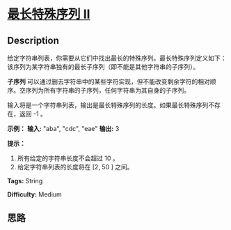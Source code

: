 # [最长特殊序列 II][title]

## Description

给定字符串列表，你需要从它们中找出最长的特殊序列。最长特殊序列定义如下：该序列为某字符串独有的最长子序列（即不能是其他字符串的子序列）。

**子序列** 可以通过删去字符串中的某些字符实现，但不能改变剩余字符的相对顺序。空序列为所有字符串的子序列，任何字符串为其自身的子序列。

输入将是一个字符串列表，输出是最长特殊序列的长度。如果最长特殊序列不存在，返回 -1 。



**示例：**
            **输入:** "aba", "cdc", "eae"    **输出:** 3    



**提示：**

  1. 所有给定的字符串长度不会超过 10 。
  2. 给定字符串列表的长度将在 [2, 50 ] 之间。




**Tags:** String

**Difficulty:** Medium

## 思路

[title]: https://leetcode-cn.com/problems/longest-uncommon-subsequence-ii
